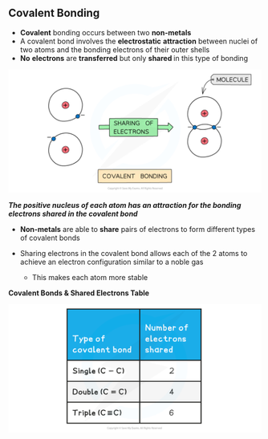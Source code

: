 Covalent Bonding
----------------

* <b>Covalent</b> bonding occurs between two <b>non-metals</b>
* A covalent bond involves the <b>electrostatic</b> <b>attraction</b> between nuclei of two atoms and the bonding electrons of their outer shells
* <b>No</b> <b>electrons</b> are <b>transferred</b> but only <b>shared </b>in this type of bonding

![Chemical Bonding Defining Covalent Bonds, downloadable AS & A Level Chemistry revision notes](1.3-Chemical-Bonding-Defining-Covalent-Bonds.png)

*<b>The positive nucleus of each atom has an attraction for the bonding electrons shared in the covalent bond</b>*

* <b>Non-metals</b> are able to <b>share</b> pairs of electrons to form different types of covalent bonds
* Sharing electrons in the covalent bond allows each of the 2 atoms to achieve an electron configuration similar to a noble gas

  + This makes each atom more stable

<b>Covalent Bonds & Shared Electrons Table</b>

![Chemical Bonding Table_8, downloadable AS & A Level Chemistry revision notes](1.3-Chemical-Bonding-Table_8.png)